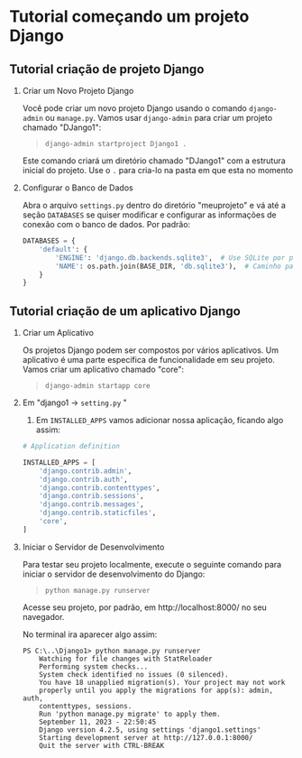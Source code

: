 ﻿# Tutorial começando um projeto Django
## Tutorial criação de projeto Django

1. Criar um Novo Projeto Django

    Você pode criar um novo projeto Django usando o comando `django-admin` ou `manage.py`. Vamos usar `django-admin` para criar um projeto chamado "DJango1":

    >````django-admin startproject Django1 .````

    Este comando criará um diretório chamado "DJango1" com a estrutura inicial do projeto.
    Use o `.` para cria-lo na pasta em que esta no momento

1. Configurar o Banco de Dados

    Abra o arquivo `settings.py` dentro do diretório "meuprojeto" e vá até a seção `DATABASES` se quiser modificar e configurar as informações de conexão com o banco de dados. Por padrão:

    ```` python
    DATABASES = {
        'default': {
            'ENGINE': 'django.db.backends.sqlite3',  # Use SQLite por padrão
            'NAME': os.path.join(BASE_DIR, 'db.sqlite3'),  # Caminho para o arquivo do banco de dados
        }
    }
    ````


## Tutorial criação de um aplicativo Django
1. Criar um Aplicativo


    Os projetos Django podem ser compostos por vários aplicativos. Um aplicativo é uma parte específica de funcionalidade em seu projeto. Vamos criar um aplicativo chamado "core":

    >``django-admin startapp core``

1. Em "django1 -> `setting.py` " 
    1. Em `INSTALLED_APPS` vamos adicionar nossa aplicação, ficando algo assim: 
    ``` python
    # Application definition

    INSTALLED_APPS = [
        'django.contrib.admin',
        'django.contrib.auth',
        'django.contrib.contenttypes',
        'django.contrib.sessions',
        'django.contrib.messages',
        'django.contrib.staticfiles',
        'core',
    ]
    ```

1. Iniciar o Servidor de Desenvolvimento

    Para testar seu projeto localmente, execute o seguinte comando para iniciar o servidor de desenvolvimento do Django:

   >``python manage.py runserver``

    Acesse seu projeto, por padrão, em http://localhost:8000/ no seu navegador.

    No terminal ira aparecer algo assim:
    ```
    PS C:\..\Django1> python manage.py runserver
        Watching for file changes with StatReloader
        Performing system checks...
        System check identified no issues (0 silenced).
        You have 18 unapplied migration(s). Your project may not work
        properly until you apply the migrations for app(s): admin, auth,
        contenttypes, sessions.
        Run 'python manage.py migrate' to apply them.
        September 11, 2023 - 22:50:45
        Django version 4.2.5, using settings 'django1.settings'
        Starting development server at http://127.0.0.1:8000/
        Quit the server with CTRL-BREAK
    ```

